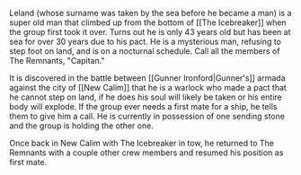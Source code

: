 Leland (whose surname was taken by the sea before he became a man) is a super old man that climbed up from the bottom of [[The Icebreaker]] when the group first took it over. Turns out he is only 43 years old but has been at sea for over 30 years due to his pact. He is a mysterious man, refusing to step foot on land, and is on a nocturnal schedule. Call all the members of The Remnants, "Capitan."

It is discovered in the battle between [[Gunner Ironford|Gunner's]] armada against the city of [[New Calim]] that he is a warlock who made a pact that he cannot step on land, if he does his soul will likely be taken or his entire body will explode. If the group ever needs a first mate for a ship, he tells them to give him a call. He is currently in possession of one sending stone and the group is holding the other one.

Once back in New Calim with The Icebreaker in tow, he returned to The Remnants with a couple other crew members and resumed his position as first mate.

